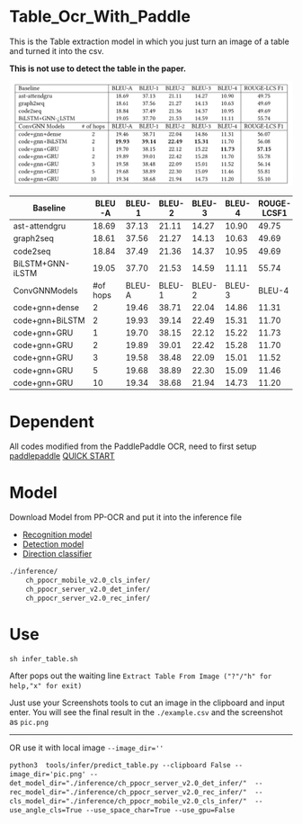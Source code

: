 # Table_Ocr_With_Paddle

This is the Table extraction model in which you just turn an image of a table and turned it into the csv. 

**This is not use to detect the table in the paper.**

![Example Image](example.png)


|Baseline        |BLEU-A  |BLEU-1|BLEU-2|BLEU-3|BLEU-4|ROUGE-LCSF1|FIELD8     |
|----------------|--------|------|------|------|------|-----------|-----------|
|ast-attendgru   |18.69   |37.13 |21.11 |14.27 |10.90 |49.75      |           |
|graph2seq       |18.61   |37.56 |21.27 |14.13 |10.63 |49.69      |           |
|code2seq        |18.84   |37.49 |21.36 |14.37 |10.95 |49.69      |           |
|BiLSTM+GNN-iLSTM|19.05   |37.70 |21.53 |14.59 |11.11 |55.74      |           |
|ConvGNNModels   |#of hops|BLEU-A|BLEU-1|BLEU-2|BLEU-3|BLEU-4     |ROUGE-LCSF1|
|code+gnn+dense  |2       |19.46 |38.71 |22.04 |14.86 |11.31      |56.07      |
|code+gnn+BiLSTM |2       |19.93 |39.14 |22.49 |15.31 |11.70      |56.08      |
|code+gnn+GRU    |1       |19.70 |38.15 |22.12 |15.22 |11.73      |57.15      |
|code+gnn+GRU    |2       |19.89 |39.01 |22.42 |15.28 |11.70      |55.78      |
|code+gnn+GRU    |3       |19.58 |38.48 |22.09 |15.01 |11.52      |56.14      |
|code+gnn+GRU    |5       |19.68 |38.89 |22.30 |15.09 |11.46      |55.81      |
|code+gnn+GRU    |10      |19.34 |38.68 |21.94 |14.73 |11.20      |55.10      |


# Dependent 
All codes modified from the PaddlePaddle OCR, need to first setup [paddlepaddle](https://github.com/PaddlePaddle/PaddleOCR)
[QUICK START](QuickStart.md)


# Model
Download Model from PP-OCR and put it into the inference file
- [Recognition model](https://paddleocr.bj.bcebos.com/dygraph_v2.0/ch/ch_ppocr_mobile_v2.0_rec_infer.tar)
- [Detection model](https://paddleocr.bj.bcebos.com/dygraph_v2.0/ch/ch_ppocr_mobile_v2.0_det_infer.tar)
- [Direction classifier](https://paddleocr.bj.bcebos.com/dygraph_v2.0/ch/ch_ppocr_mobile_v2.0_cls_infer.tar)



```
./inference/
    ch_ppocr_mobile_v2.0_cls_infer/
    ch_ppocr_server_v2.0_det_infer/
    ch_ppocr_server_v2.0_rec_infer/
```


# Use

```
sh infer_table.sh
```

After pops out the waiting line `Extract Table From Image ("?"/"h" for help,"x" for exit)`

Just use your Screenshots tools to cut an image in the clipboard
and input enter. You will see the final result in the `./example.csv` and the screenshot as `pic.png`

---

OR use it with local image `--image_dir=''`

```
python3  tools/infer/predict_table.py --clipboard False --image_dir='pic.png' --det_model_dir="./inference/ch_ppocr_server_v2.0_det_infer/"  --rec_model_dir="./inference/ch_ppocr_server_v2.0_rec_infer/"  --cls_model_dir="./inference/ch_ppocr_mobile_v2.0_cls_infer/"  --use_angle_cls=True --use_space_char=True --use_gpu=False 



```
